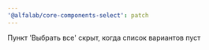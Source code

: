 ```yaml
---
'@alfalab/core-components-select': patch
---
```


Пункт 'Выбрать все' скрыт, когда список вариантов пуст
